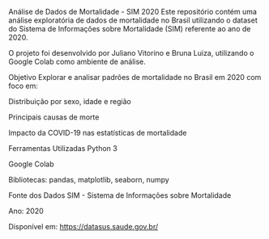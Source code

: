 Análise de Dados de Mortalidade - SIM 2020
Este repositório contém uma análise exploratória de dados de mortalidade no Brasil utilizando o dataset do Sistema de Informações sobre Mortalidade (SIM) referente ao ano de 2020.

O projeto foi desenvolvido por Juliano Vitorino e Bruna Luiza, utilizando o Google Colab como ambiente de análise.

Objetivo
Explorar e analisar padrões de mortalidade no Brasil em 2020 com foco em:

Distribuição por sexo, idade e região

Principais causas de morte

Impacto da COVID-19 nas estatísticas de mortalidade

Ferramentas Utilizadas
Python 3

Google Colab

Bibliotecas: pandas, matplotlib, seaborn, numpy

Fonte dos Dados
SIM - Sistema de Informações sobre Mortalidade

Ano: 2020

Disponível em: https://datasus.saude.gov.br/
